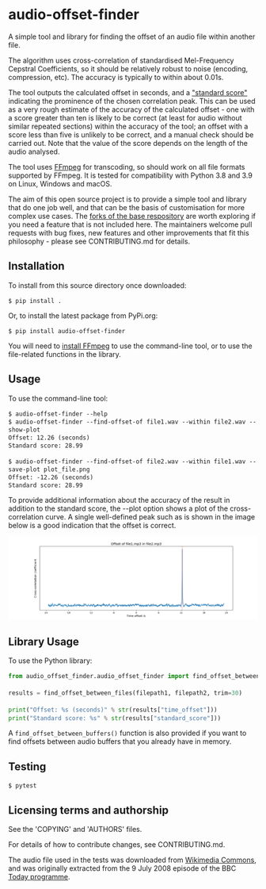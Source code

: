 audio-offset-finder
===================

A simple tool and library for finding the offset of an audio file within another file.

The algorithm uses cross-correlation of standardised Mel-Frequency Cepstral Coefficients, so it should be relatively robust to noise (encoding, compression, etc).  The accuracy is typically to within about 0.01s.

The tool outputs the calculated offset in seconds, and a ["standard score"](https://en.wikipedia.org/wiki/Standard_score) indicating the prominence of the chosen correlation peak.  This can be used as a very rough estimate of the accuracy of the calculated offset - one with a score greater than ten is likely to be correct (at least for audio without similar repeated sections) within the accuracy of the tool; an offset with a score less than five is unlikely to be correct, and a manual check should be carried out.  Note that the value of the score depends on the length of the audio analysed.

The tool uses [FFmpeg](https://ffmpeg.org) for transcoding, so should work on all file formats supported by FFmpeg.  It is tested for compatibility with Python 3.8 and 3.9 on Linux, Windows and macOS.

The aim of this open source project is to provide a simple tool and library that do one job well, and that can be the basis of customisation for more complex use cases.  The [forks of the base respository](https://github.com/bbc/audio-offset-finder/network/members) are worth exploring if you need a feature that is not included here.  The maintainers welcome pull requests with bug fixes, new features and other improvements that fit this philosophy - please see CONTRIBUTING.md for details.

Installation
------------

To install from this source directory once downloaded:

    $ pip install .

Or, to install the latest package from PyPi.org:

    $ pip install audio-offset-finder

You will need to [install FFmpeg](https://ffmpeg.org/download.html) to use the command-line tool, or to use the file-related functions in the library.

Usage
-----

To use the command-line tool:

    $ audio-offset-finder --help
    $ audio-offset-finder --find-offset-of file1.wav --within file2.wav --show-plot
    Offset: 12.26 (seconds)
    Standard score: 28.99

    $ audio-offset-finder --find-offset-of file2.wav --within file1.wav --save-plot plot_file.png
    Offset: -12.26 (seconds)
    Standard score: 28.99

To provide additional information about the accuracy of the result in addition to the standard score, the --plot option shows a plot of the cross-correlation curve.  A single well-defined peak such as is shown in the image below is a good indication that the offset is correct.

<div style="width: 400; align:center">
<img alt="A line graph showing a cross-correlation curve with a sharp prominent peak emerging from low-level noise.  A dotted vertical line is overlaid at the position of the peak, indicating the position of the calculated offset." src="example_plot.png" title="Example correlation plot" />
</div>

Library Usage
-------------

To use the Python library:

```python
from audio_offset_finder.audio_offset_finder import find_offset_between_files

results = find_offset_between_files(filepath1, filepath2, trim=30)

print("Offset: %s (seconds)" % str(results["time_offset"]))
print("Standard score: %s" % str(results["standard_score"]))
```
A `find_offset_between_buffers()` function is also provided if you want to find offsets between audio buffers that you already
have in memory.

Testing
-------

    $ pytest

Licensing terms and authorship
------------------------------

See the 'COPYING' and 'AUTHORS' files.

For details of how to contribute changes, see CONTRIBUTING.md.

The audio file used in the tests was downloaded from
[Wikimedia Commons](http://en.wikipedia.org/wiki/File:Tim_Berners-Lee_-_Today_-_9_July_2008.flac),
and was originally extracted from the 9 July 2008 
episode of the BBC [Today programme](http://www.bbc.co.uk/programmes/b00cddwc).
